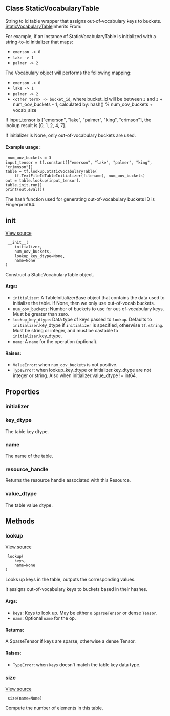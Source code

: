 ## Class StaticVocabularyTable

String to Id table wrapper that assigns out-of-vocabulary keys to buckets.
[StaticVocabularyTable](https://www.tensorflow.org/api_docs/python/tf/lookup/StaticVocabularyTable)Inherits From: 


For example, if an instance of StaticVocabularyTable is initialized with a string-to-id initializer that maps:
- `emerson -> 0`
- `lake -> 1`
- `palmer -> 2`

The Vocabulary object will performs the following mapping:
- `emerson -> 0`
- `lake -> 1`
- `palmer -> 2`
- `<other term> -> bucket_id`, where bucket_id will be between `3` and `3` + num_oov_buckets - 1, calculated by: hash(<term>) % num_oov_buckets + vocab_size

If input_tensor is ["emerson", "lake", "palmer", "king", "crimson"], the lookup result is [0, 1, 2, 4, 7].

If initializer is None, only out-of-vocabulary buckets are used.
#### Example usage:

```
 num_oov_buckets = 3
input_tensor = tf.constant(["emerson", "lake", "palmer", "king", "crimnson"])
table = tf.lookup.StaticVocabularyTable(
    tf.TextFileIdTableInitializer(filename), num_oov_buckets)
out = table.lookup(input_tensor).
table.init.run()
print(out.eval())
```

The hash function used for generating out-of-vocabulary buckets ID is Fingerprint64.
## __init__
[View source](https://github.com/tensorflow/tensorflow/blob/r2.0/tensorflow/python/ops/lookup_ops.py#L1077-L1136)


```
 __init__(
    initializer,
    num_oov_buckets,
    lookup_key_dtype=None,
    name=None
)
```

Construct a StaticVocabularyTable object.
#### Args:
- `initializer`: A TableInitializerBase object that contains the data used to initialize the table. If None, then we only use out-of-vocab buckets.
- `num_oov_buckets`: Number of buckets to use for out-of-vocabulary keys. Must be greater than zero.
- `lookup_key_dtype`: Data type of keys passed to `lookup`. Defaults to `initializer`.key_dtype if `initializer` is specified, otherwise `tf.string`. Must be string or integer, and must be castable to `initializer`.key_dtype.
- `name`: A `name` for the operation (optional).
#### Raises:
- `ValueError`: when `num_oov_buckets` is not positive.
- `TypeError`: when lookup_key_dtype or initializer.key_dtype are not integer or string. Also when initializer.value_dtype != int64.
## Properties
### initializer
### key_dtype

The table key dtype.
### name

The name of the table.
### resource_handle

Returns the resource handle associated with this Resource.
### value_dtype

The table value dtype.
## Methods
### lookup
[View source](https://github.com/tensorflow/tensorflow/blob/r2.0/tensorflow/python/ops/lookup_ops.py#L1168-L1207)


```
 lookup(
    keys,
    name=None
)
```

Looks up keys in the table, outputs the corresponding values.

It assigns out-of-vocabulary keys to buckets based in their hashes.
#### Args:
- `keys`: Keys to look up. May be either a `SparseTensor` or dense `Tensor`.
- `name`: Optional `name` for the op.
#### Returns:

A SparseTensor if keys are sparse, otherwise a dense Tensor.
#### Raises:
- `TypeError`: when `keys` doesn't match the table key data type.
### size
[View source](https://github.com/tensorflow/tensorflow/blob/r2.0/tensorflow/python/ops/lookup_ops.py#L1159-L1166)


```
 size(name=None)
```

Compute the number of elements in this table.
